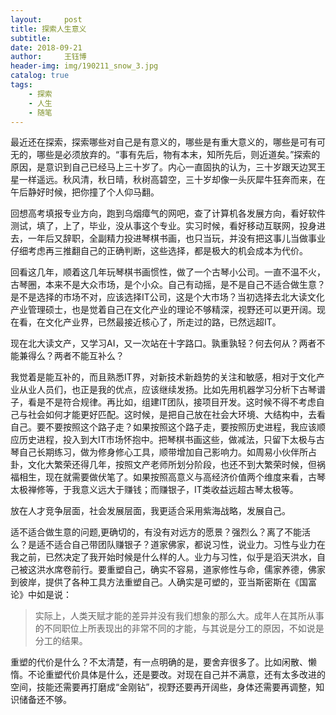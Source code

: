 ```yaml
--- 
layout:     post 
title: 探索人生意义
subtitle:  
date: 2018-09-21
author:     王钰博 
header-img: img/190211_snow_3.jpg
catalog: true
tags:
    - 探索
    - 人生
    - 随笔
--- 
```



最近还在探索，探索哪些对自己是有意义的，哪些是有重大意义的，哪些是可有可无的，哪些是必须放弃的。“事有先后，物有本末，知所先后，则近道矣。”探索的原因，是意识到自己已经马上三十岁了。内心一直固执的认为，三十岁跟天边冥王星一样遥远。秋风清，秋日晴，秋树高碧空，三十岁却像一头灰犀牛狂奔而来，在午后静好时候，把你撞了个人仰马翻。

回想高考填报专业方向，跑到乌烟瘴气的网吧，查了计算机各发展方向，看好软件测试，填了，上了，毕业，没从事这个专业。实习时候，看好移动互联网，投身进去，一年后又辞职，全副精力投进琴棋书画，也只当玩，并没有把这事儿当做事业仔细考虑再三推翻自己的正确判断，这些选择，都是极大的机会成本为代价。

回看这几年，顺着这几年玩琴棋书画惯性，做了一个古琴小公司。一直不温不火，古琴圈，本来不是大众市场，是个小众。自己有动摇，是不是自己不适合做生意？是不是选择的市场不对，应该选择IT公司，这是个大市场？当初选择去北大读文化产业管理硕士，也是觉着自己在文化产业的理论不够精深，视野还可以更开阔。现在看，在文化产业界，已然最接近核心了，所走过的路，已然远超IT。

现在北大读文产，又学习AI，又一次站在十字路口。孰重孰轻？何去何从？两者不能兼得么？两者不能互补么？

我觉着是能互补的，而且熟悉IT界，对新技术新趋势的关注和敏感，相对于文化产业从业人员们，也正是我的优点，应该继续发扬。比如先用机器学习分析下古琴谱子，看是不是符合规律。再比如，组建IT团队，接项目开发。这时候不得不考虑自己与社会如何才能更好匹配。这时候，是把自己放在社会大环境、大结构中，去看自己。要不要按照这个路子走？如果按照这个路子走，要按照历史进程，我应该顺应历史进程，投入到大IT市场怀抱中。把琴棋书画这些，做减法，只留下太极与古琴自己长期练习，做为修身修心工具，顺带增加自己影响力。如周易小伙伴所占卦，文化大繁荣还得几年，按照文产老师所划分阶段，也还不到大繁荣时候，但祸福相生，现在就需要做伏笔了。如果按照高意义与高经济价值两个维度来看，古琴太极禅修等，于我意义远大于赚钱；而赚银子，IT类收益远超古琴太极等。

放在人才竞争层面，社会发展层面，我更适合采用紫海战略，发展自己。

适不适合做生意的问题,更确切的，有没有对远方的愿景？强烈么？离了不能活么？是适不适合自己带团队赚银子？道家佛家，都说习性，说业力。习性与业力在我之前，已然决定了我开始时候是什么样的人。业力与习性，似乎是滔天洪水，自己被这洪水席卷前行。要重塑自己，确实不容易，道家修性与命，儒家养德，佛家到彼岸，提供了各种工具方法重塑自己。人确实是可塑的，亚当斯密斯在《国富论》中如是说：
> 实际上，人类天赋才能的差异并没有我们想象的那么大。成年人在其所从事的不同职位上所表现出的非常不同的才能，与其说是分工的原因，不如说是分工的结果。

重塑的代价是什么？不太清楚，有一点明确的是，要舍弃很多了。比如闲散、懒惰。不论重塑代价具体是什么，还是要改。对现在自己并不满意，还有太多改进的空间，技能还需要再打磨成“金刚钻”，视野还要再开阔些，身体还需要再调整，知识储备还不够。



